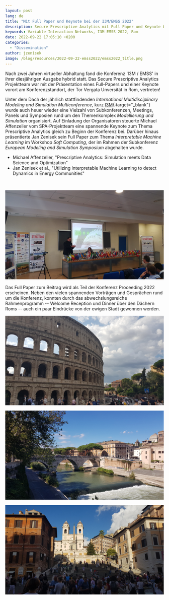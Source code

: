 ```yaml
---
layout: post
lang: de
title: "Mit Full Paper und Keynote bei der I3M/EMSS 2022"
description: Secure Prescriptive Analytics mit Full Paper und Keynote bei der I3M/EMSS 2022.
keywords: Variable Interaction Networks, I3M EMSS 2022, Rom
date: 2022-09-22 17:05:10 +0200
categories:
  - "Dissemination"
author: jzenisek
image: /blog/resources/2022-09-22-emss2022/emss2022_title.png
---
```


Nach zwei Jahren virtueller Abhaltung fand die Konferenz 'I3M / EMSS' in ihrer diesjährigen Ausgabe hybrid statt. Das Secure Prescriptive Analytics Projektteam war mit der Präsentation eines Full-Papers und einer Keynote vorort am Konferenzstandort, der Tor Vergata Unversität in Rom, vertreten!

<!--more-->
Unter dem Dach der jährlich stattfindenden *International Multidisciplinary Modeling and Simulation Multiconference*, kurz [I3M][i3m]{:target="_blank"} wurde auch heuer wieder eine Vielzahl von Subkonferenzen, Meetings, Panels und Symposien rund um den Themenkomplex *Modellierung und Simulation* organisiert. Auf Einladung der Organisatoren steuerte Michael Affenzeller vom SPA-Projektteam eine spannende Keynote zum Thema Prescriptive Analytics gleich zu Beginn der Konferenz bei. Darüber hinaus präsentierte Jan Zenisek sein Full Paper zum Thema *Interpretable Machine Learning* im Workshop *Soft Computing*, der im Rahmen der Subkonferenz *European Modeling and Simulation Symposium* abgehalten wurde.

- Michael Affenzeller, "Prescriptive Analytics: Simulation meets Data Science and Optimization"
- Jan Zenisek et al., "Utilizing Interpretable Machine Learning to detect Dynamics in Energy Communities"


<br/>
<!-- ![Presentation1](/blog/resources/2022-03-01-eurocast2022/eurocast2022-0.jpg) -->

![Presentation](/blog/resources/2022-09-22-emss2022/emss2022_1.jpg)

Das Full Paper zum Beitrag wird als Teil der Konferenz Proceeding 2022 erscheinen. Neben den vielen spannenden Vorträgen und Gesprächen rund um die Konferenz, konnten durch das abwechslungsreiche Rahmenprogramm -- Welcome Reception und Dinner über den Dächern Roms -- auch ein paar Eindrücke von der ewigen Stadt gewonnen werden.

![Rome Picture 2](/blog/resources/2022-09-22-emss2022/emss2022_2.jpg)

![Rome Picture 3](/blog/resources/2022-09-22-emss2022/emss2022_3.jpg)

![Rome Picture 4](/blog/resources/2022-09-22-emss2022/emss2022_4.jpg)

[i3m]: https://www.msc-les.org/i3m2022/